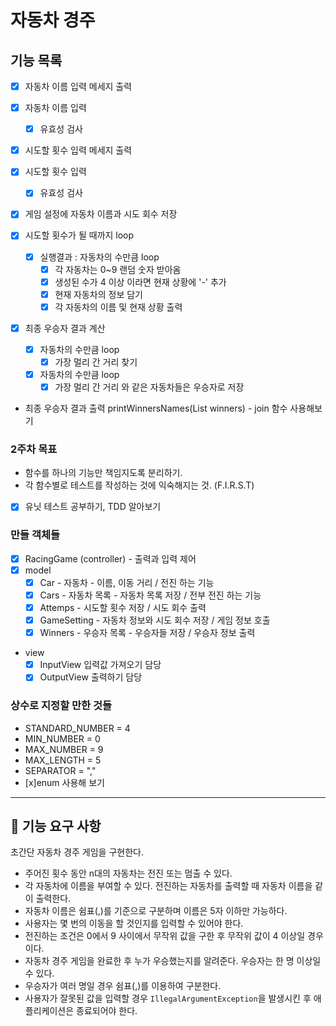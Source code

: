 # 자동차 경주
## 기능 목록
- [x] 자동차 이름 입력 메세지 출력
- [x] 자동차 이름 입력
	- [x] 유효성 검사

- [x] 시도할 횟수 입력 메세지 출력
- [x] 시도할 횟수 입력
	- [x] 유효성 검사

- [x] 게임 설정에 자동차 이름과 시도 회수 저장

- [x] 시도할 횟수가 될 때까지 loop
	- [x] 실행결과 : 자동차의 수만큼 loop
		- [x] 각 자동차는 0~9 랜덤 숫자 받아옴
		- [x] 생성된 수가 4 이상 이라면 현재 상황에 '-' 추가
		- [x] 현재 자동차의 정보 담기
		- [x] 각 자동차의 이름 및 현재 상황 출력

- [x] 최종 우승자 결과 계산
	- [x] 자동차의 수만큼 loop
      - [x] 가장 멀리 간 거리 찾기
	- [x] 자동차의 수만큼 loop
	  - [x] 가장 멀리 간 거리 와 같은 자동차들은 우승자로 저장
	
- 최종 우승자 결과 출력 printWinnersNames(List<String> winners) - join 함수 사용해보기

### 2주차 목표
- 함수를 하나의 기능만 책임지도록 분리하기.
- 각 함수별로 테스트를 작성하는 것에 익숙해지는 것. (F.I.R.S.T)
- [x] 유닛 테스트 공부하기, TDD 알아보기

### 만들 객체들
- [x] RacingGame (controller) - 출력과 입력 제어
- [x] model
	- [x] Car - 자동차 - 이름, 이동 거리 / 전진 하는 기능
	- [x] Cars - 자동차 목록 - 자동차 목록 저장 / 전부 전진 하는 기능
    - [x] Attemps - 시도할 횟수 저장 / 시도 회수 출력
	- [x] GameSetting - 자동차 정보와 시도 회수 저장 / 게임 정보 호출
    - [x] Winners - 우승자 목록 - 우승자들 저장 / 우승자 정보 출력
- view
	- [x] InputView 입력값 가져오기 담당
	- [x] OutputView 출력하기 담당

### 상수로 지정할 만한 것들 
- STANDARD_NUMBER = 4
- MIN_NUMBER = 0
- MAX_NUMBER = 9
- MAX_LENGTH = 5
- SEPARATOR = ","
- [x]enum 사용해 보기
---

## 🚀 기능 요구 사항
초간단 자동차 경주 게임을 구현한다.

- 주어진 횟수 동안 n대의 자동차는 전진 또는 멈출 수 있다.
- 각 자동차에 이름을 부여할 수 있다. 전진하는 자동차를 출력할 때 자동차 이름을 같이 출력한다.
- 자동차 이름은 쉼표(,)를 기준으로 구분하며 이름은 5자 이하만 가능하다.
- 사용자는 몇 번의 이동을 할 것인지를 입력할 수 있어야 한다.
- 전진하는 조건은 0에서 9 사이에서 무작위 값을 구한 후 무작위 값이 4 이상일 경우이다.
- 자동차 경주 게임을 완료한 후 누가 우승했는지를 알려준다. 우승자는 한 명 이상일 수 있다.
- 우승자가 여러 명일 경우 쉼표(,)를 이용하여 구분한다.
- 사용자가 잘못된 값을 입력할 경우 `IllegalArgumentException`을 발생시킨 후 애플리케이션은 종료되어야 한다.